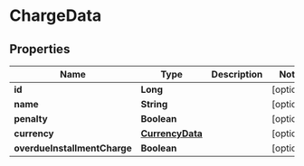 
# ChargeData

## Properties
Name | Type | Description | Notes
------------ | ------------- | ------------- | -------------
**id** | **Long** |  |  [optional]
**name** | **String** |  |  [optional]
**penalty** | **Boolean** |  |  [optional]
**currency** | [**CurrencyData**](CurrencyData.md) |  |  [optional]
**overdueInstallmentCharge** | **Boolean** |  |  [optional]



